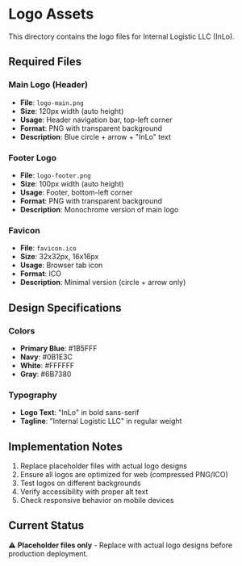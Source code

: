 # Logo Assets

This directory contains the logo files for Internal Logistic LLC (InLo).

## Required Files

### Main Logo (Header)
- **File**: `logo-main.png`
- **Size**: 120px width (auto height)
- **Usage**: Header navigation bar, top-left corner
- **Format**: PNG with transparent background
- **Description**: Blue circle + arrow + "InLo" text

### Footer Logo
- **File**: `logo-footer.png`
- **Size**: 100px width (auto height)
- **Usage**: Footer, bottom-left corner
- **Format**: PNG with transparent background
- **Description**: Monochrome version of main logo

### Favicon
- **File**: `favicon.ico`
- **Size**: 32x32px, 16x16px
- **Usage**: Browser tab icon
- **Format**: ICO
- **Description**: Minimal version (circle + arrow only)

## Design Specifications

### Colors
- **Primary Blue**: #1B5FFF
- **Navy**: #0B1E3C
- **White**: #FFFFFF
- **Gray**: #6B7380

### Typography
- **Logo Text**: "InLo" in bold sans-serif
- **Tagline**: "Internal Logistic LLC" in regular weight

## Implementation Notes

1. Replace placeholder files with actual logo designs
2. Ensure all logos are optimized for web (compressed PNG/ICO)
3. Test logos on different backgrounds
4. Verify accessibility with proper alt text
5. Check responsive behavior on mobile devices

## Current Status

⚠️ **Placeholder files only** - Replace with actual logo designs before production deployment.
